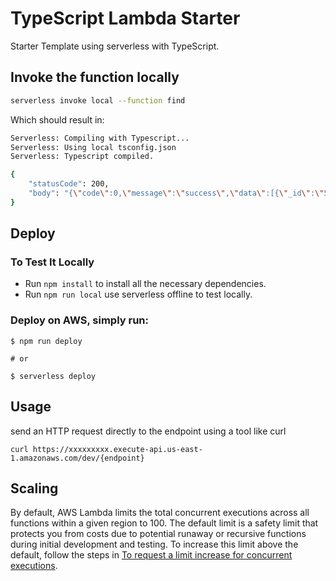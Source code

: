 <!--
title: 'Serverless Nodejs Rest API with TypeScript'
description: 'This is simple REST API example for AWS Lambda By Serverless framework with TypeScript'
layout: Doc
framework: v1
platform: AWS
language: nodeJS
authorLink: 'https://github.com/Q-Angelo'
authorName: 'May Jun'
authorAvatar: 'https://avatars0.githubusercontent.com/u/17956058?s=460&u=f3acebabd097e6e93d5be5a8366b980fea5b15aa&v=4'
-->

# TypeScript Lambda Starter

Starter Template using serverless with TypeScript.

## Invoke the function locally

```bash
serverless invoke local --function find
```

Which should result in:

```bash
Serverless: Compiling with Typescript...
Serverless: Using local tsconfig.json
Serverless: Typescript compiled.

{
    "statusCode": 200,
    "body": "{\"code\":0,\"message\":\"success\",\"data\":[{\"_id\":\"5dff21f71c9d440000a30dad\",\"createdAt\":\"2020-05-16T09:27:51.219Z\"},{\"_id\":\"5dff22ba1c9d440000a30dae\",\"createdAt\":\"2020-05-16T09:27:51.220Z\"}]}"
}
```

## Deploy

### To Test It Locally

- Run `npm install` to install all the necessary dependencies.
- Run `npm run local` use serverless offline to test locally.

### Deploy on AWS, simply run:

```
$ npm run deploy

# or

$ serverless deploy
```

## Usage

send an HTTP request directly to the endpoint using a tool like curl

```
curl https://xxxxxxxxx.execute-api.us-east-1.amazonaws.com/dev/{endpoint}
```

## Scaling

By default, AWS Lambda limits the total concurrent executions across all functions within a given region to 100. The default limit is a safety limit that protects you from costs due to potential runaway or recursive functions during initial development and testing. To increase this limit above the default, follow the steps in [To request a limit increase for concurrent executions](http://docs.aws.amazon.com/lambda/latest/dg/concurrent-executions.html#increase-concurrent-executions-limit).
